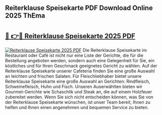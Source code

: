 ## Reiterklause Speisekarte PDF Download Online 2025 ThEma

# <h2><a href="http://gccesqw.nevu.top/?p=Reiterklause+Speisekarte">🔗 👉🔴 Reiterklause Speisekarte 2025 PDF</a></h2>

[![Reiterklause Speisekarte 2025 PDF](https://i.imgur.com/dBaPXMq.png)](http://gccesqw.nevu.top/?p=Reiterklause+Speisekarte)
Die Reiterklause Speisekarte im Restaurant oder Café ist nicht nur eine Liste der Gerichte, die für die Bestellung angeboten werden, sondern auch eine Gelegenheit für Sie, ein köstliches und für Ihren Geschmack geeignetes Gericht zu wählen. Auf der Reiterklause Speisekarte unserer Cafeteria finden Sie eine große Auswahl an leichten und frischen Salaten. Für Fleischliebhaber bietet unsere Reiterklause Speisekarte eine große Auswahl an Gerichten: Rindfleisch, Schweinefleisch, Huhn und Fisch. Unseren Auserwählten bieten wir Gourmet-Gerichte wie Schaschlik und Steak an, die auf einem Holzfeuer zubereitet werden. Wenn Sie sich nicht entscheiden können, was Sie von der Reiterklause Speisekarte wünschen, ist unser Team bereit, Ihnen zu helfen und Ihnen einen angenehmen und bequemen Service zu bieten.
